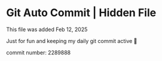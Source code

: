# Git Auto Commit | Hidden File

This file was added Feb 12, 2025

Just for fun and keeping my daily git commit active 🤪

commit number: 2289888
